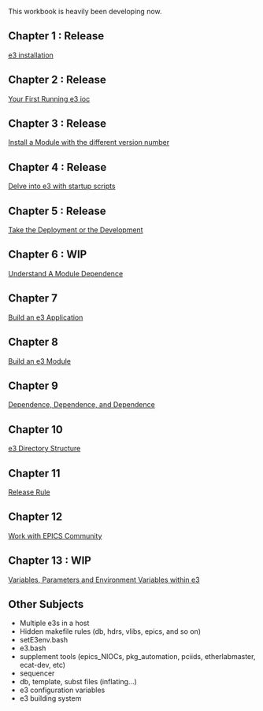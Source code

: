 This workbook is heavily been developing now. 


## Chapter 1 : Release
[e3 installation](chapter1.md)

## Chapter 2 : Release
[Your First Running e3 ioc](chapter2.md)

## Chapter 3 : Release
[Install a Module with the different version number](chapter3.md)

## Chapter 4 : Release
[Delve into e3 with startup scripts](chapter4.md)

## Chapter 5 : Release
[Take the Deployment or the Development](chapter5.md)

## Chapter 6 : WIP
[Understand A Module Dependence](chapter6.md)

## Chapter 7
[Build an e3 Application](chapter7.md)

## Chapter 8
[Build an e3 Module](chapter8.md)

## Chapter 9
[Dependence, Dependence, and Dependence](chapter9.md)

## Chapter 10
[e3 Directory Structure](chapter10.md)

## Chapter 11
[Release Rule](chapter11.md)

## Chapter 12
[Work with EPICS Community](chapter12.md)


## Chapter 13 : WIP
[Variables, Parameters and Environment Variables within e3](chapter13.md)



## Other Subjects 
* Multiple e3s in a host
* Hidden makefile rules (db, hdrs, vlibs, epics, and so on)
* setE3env.bash
* e3.bash
* supplement tools (epics_NIOCs, pkg_automation, pciids, etherlabmaster, ecat-dev, etc)
* sequencer
* db, template, subst files (inflating...)
* e3 configuration variables
* e3 building system
